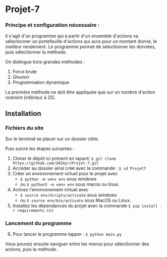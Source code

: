 # Projet-7


### Principe et configuration nécessaire :
Il s'agit d'un programme qui à partir d'un ensemble d'actions va sélectionner un portefeuille d'actions qui aura pour un montant donné, le meilleur rendement.
Le programme permet de sélectionner les données, puis sélectionner la méthode.

On distingue trois grandes méthodes :
1. Force brute
2. Glouton
3. Programmation dynamique

La première méthode ne doit être appliquée que sur un nombre d'action restreint (inférieur à 25).

## Installation
### Fichiers du site
Sur le terminal se placer sur un dossier cible.

Puis suivre les étapes suivantes :
1. Cloner le dépôt ici présent en tapant: `$ git clone https://github.com/S0Imyr/Projet-7.git`
2. Accéder au dossier ainsi créé avec la commande : `$ cd Projet7`
3. Créer un environnement virtuel pour le projet avec 
    - `$ python -m venv env` sous windows 
    - ou `$ python3 -m venv env` sous macos ou linux.
4. Activez l'environnement virtuel avec 
    - `$ source env/Scripts/activate` sous windows 
    - ou `$ source env/bin/activate` sous MacOS ou Linux.
5. Installez les dépendances du projet avec la commande `$ pip install -r requirements.txt`


### Lancement du programme

6. Pour lancer le programme tapper : `$ python main.py`

Vous pouvez ensuite naviguer entre les menus pour sélectionner des actions, puis la méthode.
